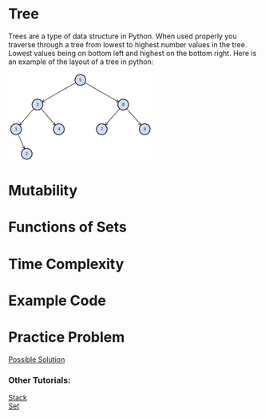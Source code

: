 # **Tree**
Trees are a type of data structure in Python. When used properly you traverse through a tree from lowest to highest number values in the tree. Lowest values being on bottom left and highest on the bottom right. Here is an example of the layout of a tree in python:

![Tree](https://github.com/Payneful/CSE212-Final/blob/main/pictures/pythonTree.png)
# Mutability

# Functions of Sets

# Time Complexity

# Example Code

# Practice Problem


[Possible Solution](https://github.com/payneful/CSE212-Final/blob/main/solution/tree-solution.py)

### Other Tutorials: 
[Stack](https://github.com/payneful/CSE212-Final/blob/main/1-stack.md)
<br>
[Set](https://github.com/payneful/CSE212-Final/blob/main/2-set.md)